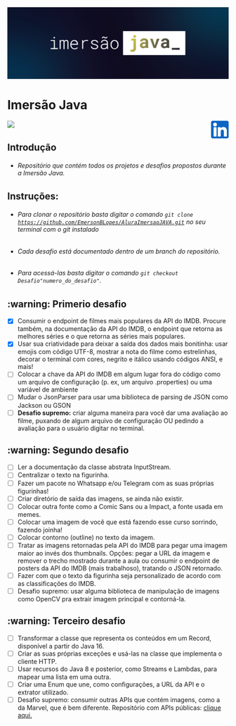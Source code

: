 <img src="/readme/logo.png" alt="Logo da imersão java"/>

 <h1>Imersão Java</h1> 
 <img src="http://img.shields.io/static/v1?label=STATUS&message=EM%20DESENVOLVIMENTO&color=GREEN&style=for-the-badge"/><a href="https://www.linkedin.com/in/emersonbasiliolopes/"><img style="float:right; width:40px" src="/readme/linkedin.png"/></a>

 ## Introdução
- ###### Repositório que contém todos os projetos e desafios propostos durante a Imersão  Java.

 ## Instruções:
- ###### Para clonar o repositório basta digitar o comando <code>git clone https://github.com/EmersonBLopes/AluraImersaoJAVA.git</code> no seu terminal com o git instalado
- ###### Cada desafio está documentado dentro de um branch do repositório.
- ###### Para acessá-las basta digitar o comando <code>git checkout Desafio"numero_do_desafio"</code>.

<h2> :warning: Primerio desafio</h2>

  - [x] Consumir o endpoint de filmes mais populares da API do IMDB. Procure também, na documentação da API do IMDB, o endpoint que retorna as melhores séries e o que retorna as séries mais populares.  
  - [x] Usar sua criatividade para deixar a saída dos dados mais bonitinha: usar emojis com código UTF-8, mostrar a nota do filme como estrelinhas, decorar o terminal com cores, negrito e itálico usando códigos ANSI, e mais!
  - [ ] Colocar a chave da API do IMDB em algum lugar fora do código como um arquivo de configuração (p. ex, um arquivo .properties) ou uma variável de ambiente
  - [ ] Mudar o JsonParser para usar uma biblioteca de parsing de JSON como Jackson ou GSON
  - [ ] **Desafio supremo:** criar alguma maneira para você dar uma avaliação ao filme, puxando de algum arquivo de configuração OU pedindo a avaliação para o usuário digitar no terminal.

<h2> :warning: Segundo desafio</h2>

  - [ ] Ler a documentação da classe abstrata InputStream.
  - [ ] Centralizar o texto na figurinha.
  - [ ] Fazer um pacote no Whatsapp e/ou Telegram com as suas próprias figurinhas!
  - [ ] Criar diretório de saída das imagens, se ainda não existir.
  - [ ] Colocar outra fonte como a Comic Sans ou a Impact, a fonte usada em memes.
  - [ ] Colocar uma imagem de você que está fazendo esse curso sorrindo, fazendo joinha!
  - [ ] Colocar contorno (outline) no texto da imagem.
  - [ ] Tratar as imagens retornadas pela API do IMDB para pegar uma imagem maior ao invés dos thumbnails. Opções: pegar a URL da imagem e remover o trecho mostrado durante a aula ou consumir o endpoint de posters da API do IMDB (mais trabalhoso), tratando o JSON retornado.
  - [ ] Fazer com que o texto da figurinha seja personalizado de acordo com as classificações do IMDB.
  - [ ] Desafio supremo: usar alguma biblioteca de manipulação de imagens como OpenCV pra extrair imagem principal e contorná-la.

  <h2> :warning: Terceiro desafio</h2>

  - [ ] Transformar a classe que representa os conteúdos em um Record, disponível a partir do Java 16.
  - [ ] Criar as suas próprias exceções e usá-las na classe que implementa o cliente HTTP.
  - [ ] Usar recursos do Java 8 e posterior, como Streams e Lambdas, para mapear uma lista em uma outra.
  - [ ] Criar uma Enum que une, como configurações, a URL da API e o extrator utilizado.
  - [ ] Desafio supremo: consumir outras APIs que contém imagens, como a da Marvel, que é bem diferente. Repositório com APIs públicas: [clique aqui.](https://github.com/public-apis/public-apis)
